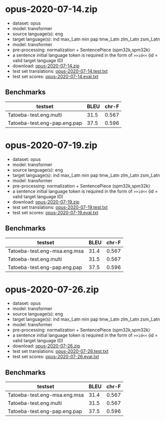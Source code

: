 # opus-2020-07-14.zip

* dataset: opus
* model: transformer
* source language(s): eng
* target language(s): ind max_Latn min pap tmw_Latn zlm_Latn zsm_Latn
* model: transformer
* pre-processing: normalization + SentencePiece (spm32k,spm32k)
* a sentence initial language token is required in the form of `>>id<<` (id = valid target language ID)
* download: [opus-2020-07-14.zip](https://object.pouta.csc.fi/Tatoeba-MT-models/eng-cpp/opus-2020-07-14.zip)
* test set translations: [opus-2020-07-14.test.txt](https://object.pouta.csc.fi/Tatoeba-MT-models/eng-cpp/opus-2020-07-14.test.txt)
* test set scores: [opus-2020-07-14.eval.txt](https://object.pouta.csc.fi/Tatoeba-MT-models/eng-cpp/opus-2020-07-14.eval.txt)

## Benchmarks

| testset               | BLEU  | chr-F |
|-----------------------|-------|-------|
| Tatoeba-test.eng.multi 	| 31.5 	| 0.567 |
| Tatoeba-test.eng-pap.eng.pap 	| 37.5 	| 0.596 |

# opus-2020-07-19.zip

* dataset: opus
* model: transformer
* source language(s): eng
* target language(s): ind max_Latn min pap tmw_Latn zlm_Latn zsm_Latn
* model: transformer
* pre-processing: normalization + SentencePiece (spm32k,spm32k)
* a sentence initial language token is required in the form of `>>id<<` (id = valid target language ID)
* download: [opus-2020-07-19.zip](https://object.pouta.csc.fi/Tatoeba-MT-models/eng-cpp/opus-2020-07-19.zip)
* test set translations: [opus-2020-07-19.test.txt](https://object.pouta.csc.fi/Tatoeba-MT-models/eng-cpp/opus-2020-07-19.test.txt)
* test set scores: [opus-2020-07-19.eval.txt](https://object.pouta.csc.fi/Tatoeba-MT-models/eng-cpp/opus-2020-07-19.eval.txt)

## Benchmarks

| testset               | BLEU  | chr-F |
|-----------------------|-------|-------|
| Tatoeba-test.eng-msa.eng.msa 	| 31.4 	| 0.567 |
| Tatoeba-test.eng.multi 	| 31.5 	| 0.567 |
| Tatoeba-test.eng-pap.eng.pap 	| 37.5 	| 0.596 |

# opus-2020-07-26.zip

* dataset: opus
* model: transformer
* source language(s): eng
* target language(s): ind max_Latn min pap tmw_Latn zlm_Latn zsm_Latn
* model: transformer
* pre-processing: normalization + SentencePiece (spm32k,spm32k)
* a sentence initial language token is required in the form of `>>id<<` (id = valid target language ID)
* download: [opus-2020-07-26.zip](https://object.pouta.csc.fi/Tatoeba-MT-models/eng-cpp/opus-2020-07-26.zip)
* test set translations: [opus-2020-07-26.test.txt](https://object.pouta.csc.fi/Tatoeba-MT-models/eng-cpp/opus-2020-07-26.test.txt)
* test set scores: [opus-2020-07-26.eval.txt](https://object.pouta.csc.fi/Tatoeba-MT-models/eng-cpp/opus-2020-07-26.eval.txt)

## Benchmarks

| testset               | BLEU  | chr-F |
|-----------------------|-------|-------|
| Tatoeba-test.eng-msa.eng.msa 	| 31.4 	| 0.567 |
| Tatoeba-test.eng.multi 	| 31.5 	| 0.567 |
| Tatoeba-test.eng-pap.eng.pap 	| 37.5 	| 0.596 |

